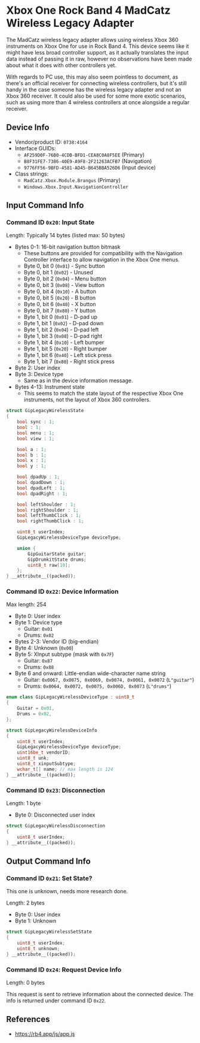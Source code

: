 # Xbox One Rock Band 4 MadCatz Wireless Legacy Adapter

The MadCatz wireless legacy adapter allows using wireless Xbox 360 instruments on Xbox One for use in Rock Band 4. This device seems like it might have less broad controller support, as it actually translates the input data instead of passing it in raw, however no observations have been made about what it does with other controllers yet.

With regards to PC use, this may also seem pointless to document, as there's an official receiver for connecting wireless controllers, but it's still handy in the case someone has the wireless legacy adapter and not an Xbox 360 receiver. It could also be used for some more exotic scenarios, such as using more than 4 wireless controllers at once alongside a regular receiver.

## Device Info

- Vendor/product ID: `0738:4164`
- Interface GUIDs:
  - `AF259D0F-76B0-4CDB-BFD1-CEA8C0A8F5EE` (Primary)
  - `B8F31FE7-7386-40E9-A9F8-2F21263ACFB7` (Navigation)
  - `9776FF56-9BFD-4581-AD45-B645BBA526D6` (Input device)
- Class strings:
  - `MadCatz.Xbox.Module.Brangus` (Primary)
  - `Windows.Xbox.Input.NavigationController`

## Input Command Info

### Command ID `0x20`: Input State

Length: Typically 14 bytes (listed max: 50 bytes)

- Bytes 0-1: 16-bit navigation button bitmask
  - These buttons are provided for compatibility with the Navigation Controller interface to allow navigation in the Xbox One menus.
  - Byte 0, bit 0 (`0x01`) - Sync button
  - Byte 0, bit 1 (`0x02`) - Unused
  - Byte 0, bit 2 (`0x04`) - Menu button
  - Byte 0, bit 3 (`0x08`) - View button
  - Byte 0, bit 4 (`0x10`) - A button
  - Byte 0, bit 5 (`0x20`) - B button
  - Byte 0, bit 6 (`0x40`) - X button
  - Byte 0, bit 7 (`0x80`) - Y button
  - Byte 1, bit 0 (`0x01`) - D-pad up
  - Byte 1, bit 1 (`0x02`) - D-pad down
  - Byte 1, bit 2 (`0x04`) - D-pad left
  - Byte 1, bit 3 (`0x08`) - D-pad right
  - Byte 1, bit 4 (`0x10`) - Left bumper
  - Byte 1, bit 5 (`0x20`) - Right bumper
  - Byte 1, bit 6 (`0x40`) - Left stick press
  - Byte 1, bit 7 (`0x80`) - Right stick press
- Byte 2: User index
- Byte 3: Device type
  - Same as in the device information message.
- Bytes 4-13: Instrument state
  - This seems to match the state layout of the respective Xbox One instruments, not the layout of Xbox 360 controllers.

```cpp
struct GipLegacyWirelessState
{
    bool sync : 1;
    bool : 1;
    bool menu : 1;
    bool view : 1;

    bool a : 1;
    bool b : 1;
    bool x : 1;
    bool y : 1;

    bool dpadUp : 1;
    bool dpadDown : 1;
    bool dpadLeft : 1;
    bool dpadRight : 1;

    bool leftShoulder : 1;
    bool rightShoulder : 1;
    bool leftThumbClick : 1;
    bool rightThumbClick : 1;

    uint8_t userIndex;
    GipLegacyWirelessDeviceType deviceType;

    union {
        GipGuitarState guitar;
        GipDrumkitState drums;
        uint8_t raw[10];
    };
} __attribute__((packed));
```

### Command ID `0x22`: Device Information

Max length: 254

- Byte 0: User index
- Byte 1: Device type
  - Guitar: `0x01`
  - Drums: `0x02`
- Bytes 2-3: Vendor ID (big-endian)
- Byte 4: Unknown (`0x00`)
- Byte 5: XInput subtype (mask with `0x7F`)
  - Guitar: `0x87`
  - Drums: `0x88`
- Byte 6 and onward: Little-endian wide-character name string
  - Guitar: `0x0067, 0x0075, 0x0069, 0x0074, 0x0061, 0x0072` (`L"guitar"`)
  - Drums: `0x0064, 0x0072, 0x0075, 0x006D, 0x0073` (`L"drums"`)

```cpp
enum class GipLegacyWirelessDeviceType : uint8_t
{
    Guitar = 0x01,
    Drums = 0x02,
};

struct GipLegacyWirelessDeviceInfo
{
    uint8_t userIndex;
    GipLegacyWirelessDeviceType deviceType;
    uint16be_t vendorID;
    uint8_t unk;
    uint8_t xinputSubtype;
    wchar_t[] name; // max length is 124
} __attribute__((packed));
```

### Command ID `0x23`: Disconnection

Length: 1 byte

- Byte 0: Disconnected user index

```cpp
struct GipLegacyWirelessDisconnection
{
    uint8_t userIndex;
} __attribute__((packed));
```

## Output Command Info

### Command ID `0x21`: Set State?

This one is unknown, needs more research done.

Length: 2 bytes

- Byte 0: User index
- Byte 1: Unknown

```cpp
struct GipLegacyWirelessSetState
{
    uint8_t userIndex;
    uint8_t unknown;
} __attribute__((packed));
```

### Command ID `0x24`: Request Device Info

Length: 0 bytes

This request is sent to retrieve information about the connected device. The info is returned under command ID `0x22`.

## References

- https://rb4.app/js/app.js
